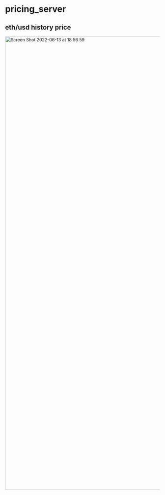 # pricing_server



## eth/usd history price

<img width="1471" alt="Screen Shot 2022-06-13 at 18 56 59" src="https://user-images.githubusercontent.com/10957718/173339219-bc54d362-0179-462d-964e-bc3a835c93da.png">
